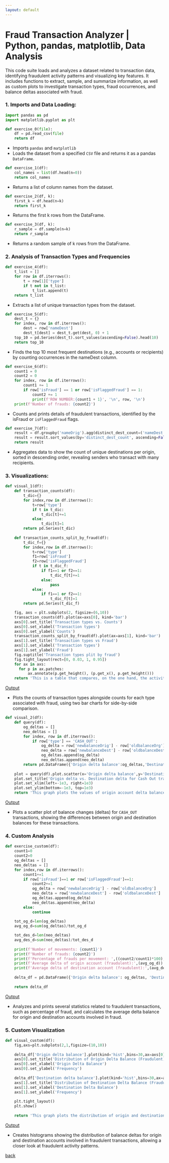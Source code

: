 ```yaml
---
layout: default
---
```


# Fraud Transaction Analyzer | Python, pandas, matplotlib, Data Analysis


This code suite loads and analyzes a dataset related to transaction data, identifying fraudulent activity patterns and visualizing key features. It includes functions to extract, sample, and summarize information, as well as custom plots to investigate transaction types, fraud occurrences, and balance deltas associated with fraud. 

### 1. Imports and Data Loading:

```python
import pandas as pd
import matplotlib.pyplot as plt

def exercise_0(file):
    df = pd.read_csv(file)
    return df
```

* Imports `pandas` and `matplotlib`
* Loads the dataset from a specified `CSV` file and returns it as a pandas `DataFrame`.

```python
def exercise_1(df):
    col_names = list(df.head(n=0))
    return col_names
```

* Returns a list of column names from the dataset.

```python
def exercise_2(df, k):
    first_k = df.head(n=k)
    return first_k
```

* Returns the first k rows from the DataFrame.

```python
def exercise_3(df, k):
    r_sample = df.sample(n=k)
    return r_sample
```

* Returns a random sample of k rows from the DataFrame.

### 2. Analysis of Transaction Types and Frequencies

```python
def exercise_4(df):
    t_list = []
    for row in df.iterrows():
        t = row[1]['type']
        if t not in t_list:
            t_list.append(t)
    return t_list
```

* Extracts a list of unique transaction types from the dataset.

```python
def exercise_5(df):
    dest_t = {}
    for index, row in df.iterrows():
        dest = row['nameDest']
        dest_t[dest] = dest_t.get(dest, 0) + 1
    top_10 = pd.Series(dest_t).sort_values(ascending=False).head(10)
    return top_10
```

* Finds the top 10 most frequent destinations (e.g., accounts or recipients) by counting occurrences in the nameDest column.

```python
def exercise_6(df):
    count1 = 0
    count2 = 0
    for index, row in df.iterrows():
        count1 += 1
        if row['isFraud'] == 1 or row['isFlaggedFraud'] == 1:
            count2 += 1
            print(f'ROW NUMBER:{count1 + 1}', '\n', row, '\n')
    print(f'Number of frauds: {count2}')
```

* Counts and prints details of fraudulent transactions, identified by the isFraud or `isFlaggedFraud` flags.

```python
def exercise_7(df):
    result = df.groupby('nameOrig').agg(distinct_dest_count=('nameDest', 'nunique')).reset_index()
    result = result.sort_values(by='distinct_dest_count', ascending=False)
    return result
```
* Aggregates data to show the count of unique destinations per origin, sorted in descending order, revealing senders who transact with many recipients.

### 3. Visualizations:

```python
def visual_1(df):
    def transaction_counts(df):
        t_dic={}
        for index,row in df.iterrows():
            t=row['type']
            if t in t_dic:
                t_dic[t]+=1
            else:
                t_dic[t]=1
        return pd.Series(t_dic)
        
    def transaction_counts_split_by_fraud(df):
        t_dic_f={}
        for index,row in df.iterrows():
            t=row['type']
            f1=row['isFraud']
            f2=row['isFlaggedFraud']
            if t in t_dic_f: 
                if f1==1 or f2==1:
                    t_dic_f[t]+=1
                else:
                    pass
            else:
                if f1==1 or f2==1:
                    t_dic_f[t]=1
        return pd.Series(t_dic_f)

    fig, axs = plt.subplots(2, figsize=(6,10))
    transaction_counts(df).plot(ax=axs[0], kind='bar')
    axs[0].set_title('Transaction types vs. Counts')
    axs[0].set_xlabel('Transaction types')
    axs[0].set_ylabel('Counts')
    transaction_counts_split_by_fraud(df).plot(ax=axs[1], kind='bar')
    axs[1].set_title('Transaction types vs Fraud')
    axs[1].set_xlabel('Transaction types')
    axs[1].set_ylabel('Fraud')
    fig.suptitle('Transaction types plit by fraud')
    fig.tight_layout(rect=[0, 0.03, 1, 0.95])
    for ax in axs:
      for p in ax.patches:
          ax.annotate(p.get_height(), (p.get_x(), p.get_height()))
    return 'This is a table that compares, on the one hand, the activity of each type in the dataset; on the other hand, it compares each type with frauds to show which activity presents more frauds.'
```

[Output](https://github.com/Rafael-Santamaria-Ortega/JPMorgan-Chase_Internship/blob/main/Task%201_Pandas_DataAnalysis_FraudDetection/v1.png)

* Plots the counts of transaction types alongside counts for each type associated with fraud, using two bar charts for side-by-side comparison.

```python
def visual_2(df):
    def query(df):
        og_deltas = []
        neo_deltas = []
        for index, row in df.iterrows():
            if row['type'] == 'CASH_OUT':
                og_delta = row['newbalanceOrig'] - row['oldbalanceOrg']
                neo_delta = row['newbalanceDest'] - row['oldbalanceDest']
                og_deltas.append(og_delta)
                neo_deltas.append(neo_delta)
        return pd.DataFrame({'Origin delta balance':og_deltas,'Destination delta balance':neo_deltas})
        
    plot = query(df).plot.scatter(x='Origin delta balance',y='Destination delta balance')
    plot.set_title('Origin delta vs. Destination delta for Cash Out transactions')
    plot.set_xlim(left=-1e3, right=1e3)
    plot.set_ylim(bottom=-1e3, top=1e3)
    return 'This graph plots the values of origin account delta balances and destination account delta balances for Cash out transactions.'

```

[Output](https://github.com/Rafael-Santamaria-Ortega/JPMorgan-Chase_Internship/blob/main/Task%201_Pandas_DataAnalysis_FraudDetection/v2.png) 

* Plots a scatter plot of balance changes (deltas) for `CASH_OUT` transactions, showing the differences between origin and destination balances for these transactions.

### 4. Custom Analysis

```python
def exercise_custom(df):
    count1=0
    count2=0
    og_deltas = []
    neo_deltas = []
    for index,row in df.iterrows():
        count1+=1
        if row['isFraud']==1 or row['isFlaggedFraud']==1:
            count2+=1
            og_delta = row['newbalanceOrig'] - row['oldbalanceOrg']
            neo_delta = row['newbalanceDest'] - row['oldbalanceDest']
            og_deltas.append(og_delta)
            neo_deltas.append(neo_delta)
        else:
            continue
    
    tot_og_d=len(og_deltas)
    avg_og_d=sum(og_deltas)/tot_og_d 

    tot_des_d=len(neo_deltas)
    avg_des_d=sum(neo_deltas)/tot_des_d 
   
    print(f'Number of movements: {count1}')
    print(f'Number of frauds: {count2}')
    print(f'Percentage of frauds per movement: ',((count2/count1)*100),'%')
    print(f'Average delta of origin account (fraudulent):',(avg_og_d))
    print(f'Average delta of destination account (fraudulent):',(avg_des_d))
    
    delta_df = pd.DataFrame({'Origin delta balance': og_deltas, 'Destination delta balance': neo_deltas})
    
    return delta_df
```

[Output](https://github.com/Rafael-Santamaria-Ortega/JPMorgan-Chase_Internship/blob/main/Task%201_Pandas_DataAnalysis_FraudDetection/c1.png)

* Analyzes and prints several statistics related to fraudulent transactions, such as percentage of fraud, and calculates the average delta balance for origin and destination accounts involved in fraud.

### 5. Custom Visualization

```python
def visual_custom(df):    
    fig,axs=plt.subplots(2,1,figsize=(10,10))
    
    delta_df['Origin delta balance'].plot(kind='hist',bins=30,ax=axs[0],alpha=0.7,color='blue')
    axs[0].set_title('Distribution of Origin Delta Balance (Fraudulent)')
    axs[0].set_xlabel('Origin Delta Balance')
    axs[0].set_ylabel('Frequency')
    
    delta_df['Destination delta balance'].plot(kind='hist',bins=30,ax=axs[1],alpha=0.7,color='red')
    axs[1].set_title('Distribution of Destination Delta Balance (Fraudulent)')
    axs[1].set_xlabel('Destination Delta Balance')
    axs[1].set_ylabel('Frequency')
    
    plt.tight_layout()
    plt.show()
    
    return 'This graph plots the distribution of origin and destination deltas to help understand the spread and characteristics of the deltas in fraudulent transactions.'
```

[Output](https://github.com/Rafael-Santamaria-Ortega/JPMorgan-Chase_Internship/blob/main/Task%201_Pandas_DataAnalysis_FraudDetection/c2.png)

* Creates histograms showing the distribution of balance deltas for origin and destination accounts involved in fraudulent transactions, allowing a closer look at fraudulent activity patterns.

[back](./)
